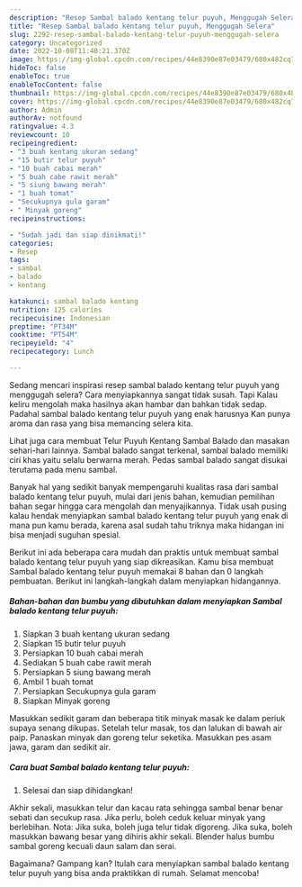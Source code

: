 ```yaml
---
description: "Resep Sambal balado kentang telur puyuh, Menggugah Selera"
title: "Resep Sambal balado kentang telur puyuh, Menggugah Selera"
slug: 2292-resep-sambal-balado-kentang-telur-puyuh-menggugah-selera
category: Uncategorized
date: 2022-10-08T11:48:21.370Z
image: https://img-global.cpcdn.com/recipes/44e8390e87e03479/680x482cq70/sambal-balado-kentang-telur-puyuh-foto-resep-utama.jpg
hideToc: false
enableToc: true
enableTocContent: false
thumbnail: https://img-global.cpcdn.com/recipes/44e8390e87e03479/680x482cq70/sambal-balado-kentang-telur-puyuh-foto-resep-utama.jpg
cover: https://img-global.cpcdn.com/recipes/44e8390e87e03479/680x482cq70/sambal-balado-kentang-telur-puyuh-foto-resep-utama.jpg
author: Admin
authorAv: notfound
ratingvalue: 4.3
reviewcount: 10
recipeingredient:
- "3 buah kentang ukuran sedang"
- "15 butir telur puyuh"
- "10 buah cabai merah"
- "5 buah cabe rawit merah"
- "5 siung bawang merah"
- "1 buah tomat"
- "Secukupnya gula garam"
- " Minyak goreng"
recipeinstructions:

- "Sudah jadi dan siap dinikmati!"
categories:
- Resep
tags:
- sambal
- balado
- kentang

katakunci: sambal balado kentang 
nutrition: 125 calories
recipecuisine: Indonesian
preptime: "PT34M"
cooktime: "PT54M"
recipeyield: "4"
recipecategory: Lunch

---
```



Sedang mencari inspirasi resep sambal balado kentang telur puyuh yang menggugah selera? Cara menyiapkannya sangat tidak susah. Tapi Kalau keliru mengolah maka hasilnya akan hambar dan bahkan tidak sedap. Padahal sambal balado kentang telur puyuh yang enak harusnya Kan punya aroma dan rasa yang bisa memancing selera kita.


Lihat juga cara membuat Telur Puyuh Kentang Sambal Balado dan masakan sehari-hari lainnya. Sambal balado sangat terkenal, sambal balado memiliki ciri khas yaitu selalu berwarna merah. Pedas sambal balado sangat disukai terutama pada menu sambal.

Banyak hal yang sedikit banyak mempengaruhi kualitas rasa dari sambal balado kentang telur puyuh, mulai dari jenis bahan, kemudian pemilihan bahan segar hingga cara mengolah dan menyajikannya. Tidak usah pusing kalau hendak menyiapkan sambal balado kentang telur puyuh yang enak di mana pun kamu berada, karena asal sudah tahu triknya maka hidangan ini bisa menjadi suguhan spesial.


Berikut ini ada beberapa cara mudah dan praktis untuk membuat sambal balado kentang telur puyuh yang siap dikreasikan. Kamu bisa membuat Sambal balado kentang telur puyuh memakai 8 bahan dan 0 langkah pembuatan. Berikut ini langkah-langkah dalam menyiapkan hidangannya.

<!--inarticleads1-->

##### Bahan-bahan dan bumbu yang dibutuhkan dalam menyiapkan Sambal balado kentang telur puyuh:

1. Siapkan 3 buah kentang ukuran sedang
1. Siapkan 15 butir telur puyuh
1. Persiapkan 10 buah cabai merah
1. Sediakan 5 buah cabe rawit merah
1. Persiapkan 5 siung bawang merah
1. Ambil 1 buah tomat
1. Persiapkan Secukupnya gula garam
1. Siapkan  Minyak goreng


Masukkan sedikit garam dan beberapa titik minyak masak ke dalam periuk supaya senang dikupas. Setelah telur masak, tos dan lalukan di bawah air paip. Panaskan minyak dan goreng telur seketika. Masukkan pes asam jawa, garam dan sedikit air. 

<!--inarticleads2-->

##### Cara buat Sambal balado kentang telur puyuh:


1. Selesai dan siap dihidangkan!

Akhir sekali, masukkan telur dan kacau rata sehingga sambal benar benar sebati dan secukup rasa. Jika perlu, boleh ceduk keluar minyak yang berlebihan. Nota: Jika suka, boleh juga telur tidak digoreng. Jika suka, boleh masukkan bawang besar yang dihiris akhir sekali. Blender halus bumbu sambal goreng kecuali daun salam dan serai. 

Bagaimana? Gampang kan? Itulah cara menyiapkan sambal balado kentang telur puyuh yang bisa anda praktikkan di rumah. Selamat mencoba!
